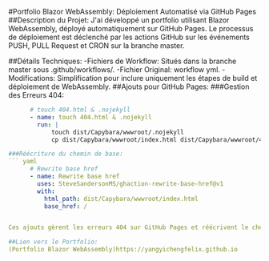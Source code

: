 #Portfolio Blazor WebAssembly: Déploiement Automatisé via GitHub Pages
##Description du Projet:
J'ai développé un portfolio utilisant Blazor WebAssembly, déployé automatiquement sur GitHub Pages. Le processus de déploiement est déclenché par les actions GitHub sur les événements PUSH, PULL Request et CRON sur la branche master.

##Détails Techniques:
  -Fichiers de Workflow: Situés dans la branche master sous .github/workflows/.
  -Fichier Original: workflow yml.
  -Modifications: Simplification pour inclure uniquement les étapes de build et déploiement de WebAssembly.
##Ajouts pour GitHub Pages:
###Gestion des Erreurs 404:
``` yaml
      # touch 404.html & .nojekyll
      - name: touch 404.html & .nojekyll
        run: |
            touch dist/Capybara/wwwroot/.nojekyll
            cp dist/Capybara/wwwroot/index.html dist/Capybara/wwwroot/404.html

###Réécriture du chemin de base:
``` yaml
      # Rewrite base href        
      - name: Rewrite base href
        uses: SteveSandersonMS/ghaction-rewrite-base-href@v1
        with:
          html_path: dist/Capybara/wwwroot/index.html
          base_href: /


Ces ajouts gèrent les erreurs 404 sur GitHub Pages et réécrivent le chemin de base de l'application Blazor WebAssembly. Des mises à jour régulières sont effectuées pour tester et faire découvrir Blazor WebAssembly.

##Lien vers le Portfolio:
(Portfolio Blazor WebAssembly)https://yangyichengfelix.github.io


   
